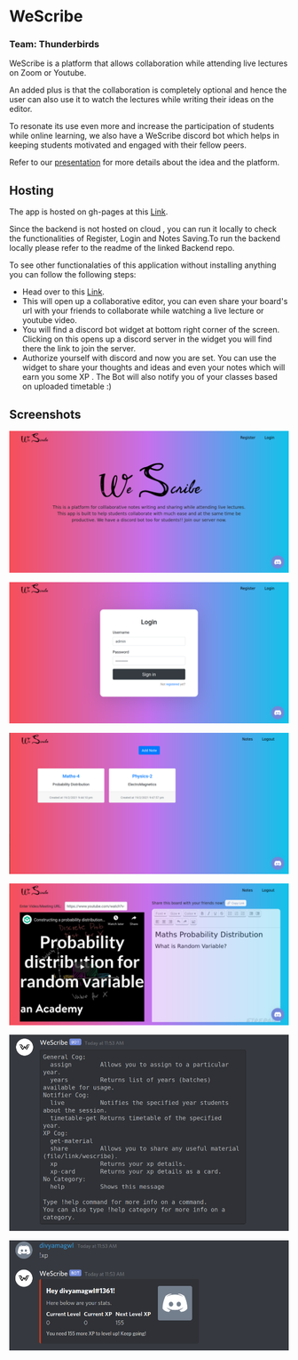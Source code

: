 # WeScribe

### Team: Thunderbirds

WeScribe is a platform that allows collaboration while attending live lectures on Zoom or Youtube. 

An added plus is that the collaboration is completely optional and hence the user can also use it to watch the lectures while writing their ideas on the editor. 

To resonate its use even more and increase the participation of students while online learning, we also have a WeScribe discord bot which helps in keeping students motivated and engaged with their fellow peers.

Refer to our [presentation](./WeSribe.pptx) for more details about the idea and the platform.

## Hosting 

The app is hosted on gh-pages at this [Link](https://gaganagarwal77.github.io/WeScribe-Frontend/).

Since the backend is not hosted on cloud , you can run it locally to check the functionalities of Register, Login and Notes Saving.To run the backend locally please refer to the readme of the linked Backend repo.

To see other functionalaties of this application without installing anything you can follow the following steps:

- Head over to this [Link](https://gaganagarwal77.github.io/WeScribe-Frontend/board).
- This will open up a collaborative editor, you can even share your board's url with your friends to collaborate while watching a live lecture or youtube video.
- You will find a discord bot widget at bottom right corner of the screen. Clicking on this opens up a discord server in the widget you will find there the link to join the server.
- Authorize yourself with discord and now you are set. You can use the widget to share your thoughts and ideas and even your notes which will earn you some XP . The Bot will also notify you of your classes based on uploaded timetable :)


## Screenshots

![1](./images/1.png)

![2](./images/2.png)

![3](./images/3.png)

![4](./images/4.png)

![5](./images/5.png)

![6](./images/6.png)
